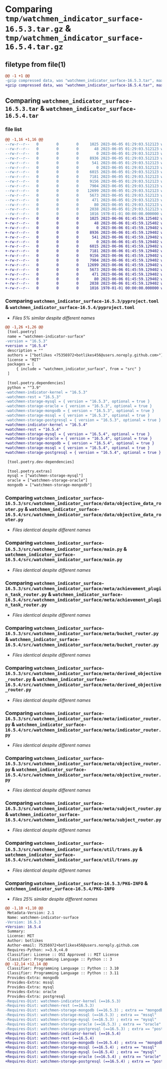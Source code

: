 # Comparing `tmp/watchmen_indicator_surface-16.5.3.tar.gz` & `tmp/watchmen_indicator_surface-16.5.4.tar.gz`

## filetype from file(1)

```diff
@@ -1 +1 @@
-gzip compressed data, was "watchmen_indicator_surface-16.5.3.tar", max compression
+gzip compressed data, was "watchmen_indicator_surface-16.5.4.tar", max compression
```

## Comparing `watchmen_indicator_surface-16.5.3.tar` & `watchmen_indicator_surface-16.5.4.tar`

### file list

```diff
@@ -1,16 +1,16 @@
--rw-r--r--   0        0        0     1025 2023-06-05 01:29:03.512123 watchmen_indicator_surface-16.5.3/pyproject.toml
--rw-r--r--   0        0        0       48 2023-06-05 01:29:03.512123 watchmen_indicator_surface-16.5.3/src/watchmen_indicator_surface/__init__.py
--rw-r--r--   0        0        0        0 2023-06-05 01:29:03.512123 watchmen_indicator_surface-16.5.3/src/watchmen_indicator_surface/data/__init__.py
--rw-r--r--   0        0        0     8936 2023-06-05 01:29:03.512123 watchmen_indicator_surface-16.5.3/src/watchmen_indicator_surface/data/objective_data_router.py
--rw-r--r--   0        0        0      541 2023-06-05 01:29:03.512123 watchmen_indicator_surface-16.5.3/src/watchmen_indicator_surface/main.py
--rw-r--r--   0        0        0        0 2023-06-05 01:29:03.512123 watchmen_indicator_surface-16.5.3/src/watchmen_indicator_surface/meta/__init__.py
--rw-r--r--   0        0        0     6015 2023-06-05 01:29:03.512123 watchmen_indicator_surface-16.5.3/src/watchmen_indicator_surface/meta/achievement_plugin_task_router.py
--rw-r--r--   0        0        0     7181 2023-06-05 01:29:03.512123 watchmen_indicator_surface-16.5.3/src/watchmen_indicator_surface/meta/bucket_router.py
--rw-r--r--   0        0        0     9156 2023-06-05 01:29:03.512123 watchmen_indicator_surface-16.5.3/src/watchmen_indicator_surface/meta/derived_objective_router.py
--rw-r--r--   0        0        0     7904 2023-06-05 01:29:03.512123 watchmen_indicator_surface-16.5.3/src/watchmen_indicator_surface/meta/indicator_router.py
--rw-r--r--   0        0        0    12699 2023-06-05 01:29:03.512123 watchmen_indicator_surface-16.5.3/src/watchmen_indicator_surface/meta/objective_router.py
--rw-r--r--   0        0        0     5673 2023-06-05 01:29:03.512123 watchmen_indicator_surface-16.5.3/src/watchmen_indicator_surface/meta/subject_router.py
--rw-r--r--   0        0        0      471 2023-06-05 01:29:03.512123 watchmen_indicator_surface-16.5.3/src/watchmen_indicator_surface/settings.py
--rw-r--r--   0        0        0       80 2023-06-05 01:29:03.512123 watchmen_indicator_surface-16.5.3/src/watchmen_indicator_surface/util/__init__.py
--rw-r--r--   0        0        0     2038 2023-06-05 01:29:03.512123 watchmen_indicator_surface-16.5.3/src/watchmen_indicator_surface/util/trans.py
--rw-r--r--   0        0        0     1016 1970-01-01 00:00:00.000000 watchmen_indicator_surface-16.5.3/PKG-INFO
+-rw-r--r--   0        0        0     1025 2023-06-06 01:45:59.125402 watchmen_indicator_surface-16.5.4/pyproject.toml
+-rw-r--r--   0        0        0       48 2023-06-06 01:45:59.125402 watchmen_indicator_surface-16.5.4/src/watchmen_indicator_surface/__init__.py
+-rw-r--r--   0        0        0        0 2023-06-06 01:45:59.129402 watchmen_indicator_surface-16.5.4/src/watchmen_indicator_surface/data/__init__.py
+-rw-r--r--   0        0        0     8936 2023-06-06 01:45:59.129402 watchmen_indicator_surface-16.5.4/src/watchmen_indicator_surface/data/objective_data_router.py
+-rw-r--r--   0        0        0      541 2023-06-06 01:45:59.129402 watchmen_indicator_surface-16.5.4/src/watchmen_indicator_surface/main.py
+-rw-r--r--   0        0        0        0 2023-06-06 01:45:59.129402 watchmen_indicator_surface-16.5.4/src/watchmen_indicator_surface/meta/__init__.py
+-rw-r--r--   0        0        0     6015 2023-06-06 01:45:59.129402 watchmen_indicator_surface-16.5.4/src/watchmen_indicator_surface/meta/achievement_plugin_task_router.py
+-rw-r--r--   0        0        0     7181 2023-06-06 01:45:59.129402 watchmen_indicator_surface-16.5.4/src/watchmen_indicator_surface/meta/bucket_router.py
+-rw-r--r--   0        0        0     9156 2023-06-06 01:45:59.129402 watchmen_indicator_surface-16.5.4/src/watchmen_indicator_surface/meta/derived_objective_router.py
+-rw-r--r--   0        0        0     7904 2023-06-06 01:45:59.129402 watchmen_indicator_surface-16.5.4/src/watchmen_indicator_surface/meta/indicator_router.py
+-rw-r--r--   0        0        0    12699 2023-06-06 01:45:59.129402 watchmen_indicator_surface-16.5.4/src/watchmen_indicator_surface/meta/objective_router.py
+-rw-r--r--   0        0        0     5673 2023-06-06 01:45:59.129402 watchmen_indicator_surface-16.5.4/src/watchmen_indicator_surface/meta/subject_router.py
+-rw-r--r--   0        0        0      471 2023-06-06 01:45:59.129402 watchmen_indicator_surface-16.5.4/src/watchmen_indicator_surface/settings.py
+-rw-r--r--   0        0        0       80 2023-06-06 01:45:59.129402 watchmen_indicator_surface-16.5.4/src/watchmen_indicator_surface/util/__init__.py
+-rw-r--r--   0        0        0     2038 2023-06-06 01:45:59.129402 watchmen_indicator_surface-16.5.4/src/watchmen_indicator_surface/util/trans.py
+-rw-r--r--   0        0        0     1016 1970-01-01 00:00:00.000000 watchmen_indicator_surface-16.5.4/PKG-INFO
```

### Comparing `watchmen_indicator_surface-16.5.3/pyproject.toml` & `watchmen_indicator_surface-16.5.4/pyproject.toml`

 * *Files 5% similar despite different names*

```diff
@@ -1,26 +1,26 @@
 [tool.poetry]
 name = "watchmen-indicator-surface"
-version = "16.5.3"
+version = "16.5.4"
 description = ""
 authors = ["botlikes <75356972+botlikes456@users.noreply.github.com>"]
 license = "MIT"
 packages = [
     { include = "watchmen_indicator_surface", from = "src" }
 ]
 
 [tool.poetry.dependencies]
 python = "^3.9"
-watchmen-indicator-kernel = "16.5.3"
-watchmen-rest = "16.5.3"
-watchmen-storage-mysql = { version = "16.5.3", optional = true }
-watchmen-storage-oracle = { version = "16.5.3", optional = true }
-watchmen-storage-mongodb = { version = "16.5.3", optional = true }
-watchmen-storage-mssql = { version = "16.5.3", optional = true }
-watchmen-storage-postgresql = { version = "16.5.3", optional = true }
+watchmen-indicator-kernel = "16.5.4"
+watchmen-rest = "16.5.4"
+watchmen-storage-mysql = { version = "16.5.4", optional = true }
+watchmen-storage-oracle = { version = "16.5.4", optional = true }
+watchmen-storage-mongodb = { version = "16.5.4", optional = true }
+watchmen-storage-mssql = { version = "16.5.4", optional = true }
+watchmen-storage-postgresql = { version = "16.5.4", optional = true }
 
 [tool.poetry.dev-dependencies]
 
 [tool.poetry.extras]
 mysql = ["watchmen-storage-mysql"]
 oracle = ["watchmen-storage-oracle"]
 mongodb = ["watchmen-storage-mongodb"]
```

### Comparing `watchmen_indicator_surface-16.5.3/src/watchmen_indicator_surface/data/objective_data_router.py` & `watchmen_indicator_surface-16.5.4/src/watchmen_indicator_surface/data/objective_data_router.py`

 * *Files identical despite different names*

### Comparing `watchmen_indicator_surface-16.5.3/src/watchmen_indicator_surface/main.py` & `watchmen_indicator_surface-16.5.4/src/watchmen_indicator_surface/main.py`

 * *Files identical despite different names*

### Comparing `watchmen_indicator_surface-16.5.3/src/watchmen_indicator_surface/meta/achievement_plugin_task_router.py` & `watchmen_indicator_surface-16.5.4/src/watchmen_indicator_surface/meta/achievement_plugin_task_router.py`

 * *Files identical despite different names*

### Comparing `watchmen_indicator_surface-16.5.3/src/watchmen_indicator_surface/meta/bucket_router.py` & `watchmen_indicator_surface-16.5.4/src/watchmen_indicator_surface/meta/bucket_router.py`

 * *Files identical despite different names*

### Comparing `watchmen_indicator_surface-16.5.3/src/watchmen_indicator_surface/meta/derived_objective_router.py` & `watchmen_indicator_surface-16.5.4/src/watchmen_indicator_surface/meta/derived_objective_router.py`

 * *Files identical despite different names*

### Comparing `watchmen_indicator_surface-16.5.3/src/watchmen_indicator_surface/meta/indicator_router.py` & `watchmen_indicator_surface-16.5.4/src/watchmen_indicator_surface/meta/indicator_router.py`

 * *Files identical despite different names*

### Comparing `watchmen_indicator_surface-16.5.3/src/watchmen_indicator_surface/meta/objective_router.py` & `watchmen_indicator_surface-16.5.4/src/watchmen_indicator_surface/meta/objective_router.py`

 * *Files identical despite different names*

### Comparing `watchmen_indicator_surface-16.5.3/src/watchmen_indicator_surface/meta/subject_router.py` & `watchmen_indicator_surface-16.5.4/src/watchmen_indicator_surface/meta/subject_router.py`

 * *Files identical despite different names*

### Comparing `watchmen_indicator_surface-16.5.3/src/watchmen_indicator_surface/util/trans.py` & `watchmen_indicator_surface-16.5.4/src/watchmen_indicator_surface/util/trans.py`

 * *Files identical despite different names*

### Comparing `watchmen_indicator_surface-16.5.3/PKG-INFO` & `watchmen_indicator_surface-16.5.4/PKG-INFO`

 * *Files 25% similar despite different names*

```diff
@@ -1,10 +1,10 @@
 Metadata-Version: 2.1
 Name: watchmen-indicator-surface
-Version: 16.5.3
+Version: 16.5.4
 Summary: 
 License: MIT
 Author: botlikes
 Author-email: 75356972+botlikes456@users.noreply.github.com
 Requires-Python: >=3.9,<4.0
 Classifier: License :: OSI Approved :: MIT License
 Classifier: Programming Language :: Python :: 3
@@ -12,14 +12,14 @@
 Classifier: Programming Language :: Python :: 3.10
 Classifier: Programming Language :: Python :: 3.11
 Provides-Extra: mongodb
 Provides-Extra: mssql
 Provides-Extra: mysql
 Provides-Extra: oracle
 Provides-Extra: postgresql
-Requires-Dist: watchmen-indicator-kernel (==16.5.3)
-Requires-Dist: watchmen-rest (==16.5.3)
-Requires-Dist: watchmen-storage-mongodb (==16.5.3) ; extra == "mongodb"
-Requires-Dist: watchmen-storage-mssql (==16.5.3) ; extra == "mssql"
-Requires-Dist: watchmen-storage-mysql (==16.5.3) ; extra == "mysql"
-Requires-Dist: watchmen-storage-oracle (==16.5.3) ; extra == "oracle"
-Requires-Dist: watchmen-storage-postgresql (==16.5.3) ; extra == "postgresql"
+Requires-Dist: watchmen-indicator-kernel (==16.5.4)
+Requires-Dist: watchmen-rest (==16.5.4)
+Requires-Dist: watchmen-storage-mongodb (==16.5.4) ; extra == "mongodb"
+Requires-Dist: watchmen-storage-mssql (==16.5.4) ; extra == "mssql"
+Requires-Dist: watchmen-storage-mysql (==16.5.4) ; extra == "mysql"
+Requires-Dist: watchmen-storage-oracle (==16.5.4) ; extra == "oracle"
+Requires-Dist: watchmen-storage-postgresql (==16.5.4) ; extra == "postgresql"
```

